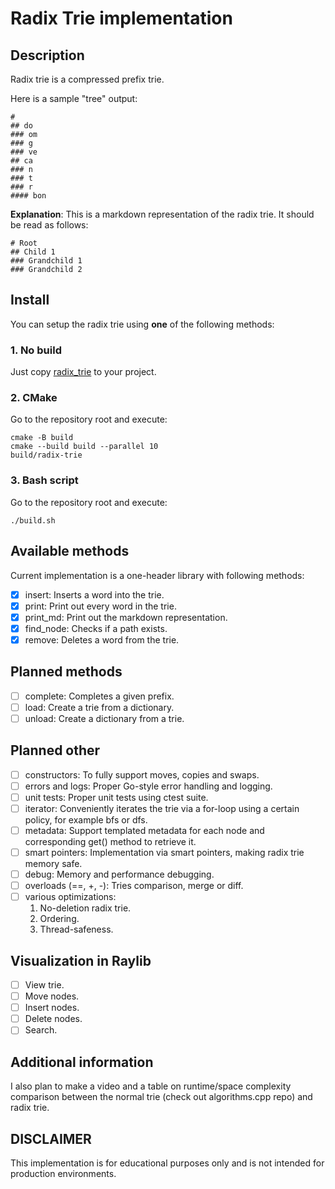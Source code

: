 # Radix Trie implementation

## Description
Radix trie is a compressed prefix trie. 

Here is a sample "tree" output:

```
# 
## do
### om
### g
### ve
## ca
### n
### t
### r
#### bon
```

**Explanation**: This is a markdown representation of the radix trie. It should be read as follows:
```
# Root
## Child 1
### Grandchild 1
### Grandchild 2
```

## Install

You can setup the radix trie using **one** of the following methods:

### 1. No build
Just copy [radix\_trie](src/radix_trie.hpp) to your project.

### 2. CMake
Go to the repository root and execute:
```
cmake -B build
cmake --build build --parallel 10
build/radix-trie
```

### 3. Bash script
Go to the repository root and execute:
```
./build.sh
```

## Available methods 
Current implementation is a one-header library with following methods:
- [x] insert: Inserts a word into the trie.
- [x] print: Print out every word in the trie. 
- [x] print\_md: Print out the markdown representation. 
- [x] find\_node: Checks if a path exists.
- [x] remove: Deletes a word from the trie.

## Planned methods
- [ ] complete: Completes a given prefix.
- [ ] load: Create a trie from a dictionary.
- [ ] unload: Create a dictionary from a trie.

## Planned other
- [ ] constructors: To fully support moves, copies and swaps.
- [ ] errors and logs: Proper Go-style error handling and logging. 
- [ ] unit tests: Proper unit tests using ctest suite. 
- [ ] iterator: Conveniently iterates the trie via a for-loop using a certain policy, for example bfs or dfs.
- [ ] metadata: Support templated metadata for each node and corresponding get() method to retrieve it.
- [ ] smart pointers: Implementation via smart pointers, making radix trie memory safe.
- [ ] debug: Memory and performance debugging. 
- [ ] overloads (==, +, -): Tries comparison, merge or diff.
- [ ] various optimizations:
    1. No-deletion radix trie.
    2. Ordering.
    3. Thread-safeness.

## Visualization in Raylib
- [ ] View trie.
- [ ] Move nodes.
- [ ] Insert nodes.
- [ ] Delete nodes. 
- [ ] Search.

## Additional information
I also plan to make a video and a table on runtime/space complexity comparison between the normal trie (check out algorithms.cpp repo) and radix trie.

## DISCLAIMER
This implementation is for educational purposes only and is not intended for production environments.
